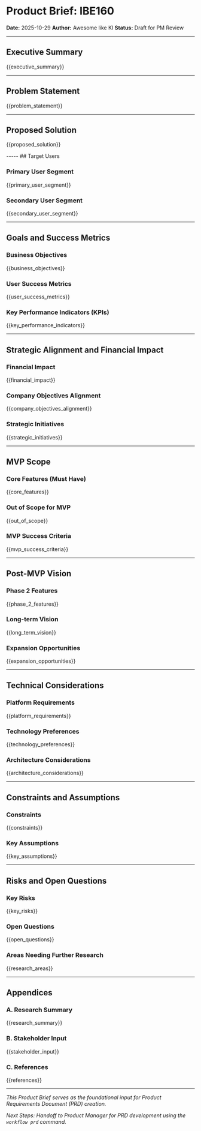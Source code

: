 # Product Brief: IBE160

**Date:** 2025-10-29
**Author:** Awesome like KI
**Status:** Draft for PM Review

---

## Executive Summary

{{executive_summary}}

---

## Problem Statement

{{problem_statement}}

---

## Proposed Solution

{{proposed_solution}}

----- ## Target Users

### Primary User Segment

{{primary_user_segment}}

### Secondary User Segment

{{secondary_user_segment}}

---

## Goals and Success Metrics

### Business Objectives

{{business_objectives}}

### User Success Metrics

{{user_success_metrics}}

### Key Performance Indicators (KPIs)

{{key_performance_indicators}}

---

## Strategic Alignment and Financial Impact

### Financial Impact

{{financial_impact}}

### Company Objectives Alignment

{{company_objectives_alignment}}

### Strategic Initiatives

{{strategic_initiatives}}

---

## MVP Scope

### Core Features (Must Have)

{{core_features}}

### Out of Scope for MVP

{{out_of_scope}}

### MVP Success Criteria

{{mvp_success_criteria}}

---

## Post-MVP Vision

### Phase 2 Features

{{phase_2_features}}

### Long-term Vision

{{long_term_vision}}

### Expansion Opportunities

{{expansion_opportunities}}

---

## Technical Considerations

### Platform Requirements

{{platform_requirements}}

### Technology Preferences

{{technology_preferences}}

### Architecture Considerations

{{architecture_considerations}}

---

## Constraints and Assumptions

### Constraints

{{constraints}}

### Key Assumptions

{{key_assumptions}}

---

## Risks and Open Questions

### Key Risks

{{key_risks}}

### Open Questions

{{open_questions}}

### Areas Needing Further Research

{{research_areas}}

---

## Appendices

### A. Research Summary

{{research_summary}}

### B. Stakeholder Input

{{stakeholder_input}}

### C. References

{{references}}

---

_This Product Brief serves as the foundational input for Product Requirements Document (PRD) creation._

_Next Steps: Handoff to Product Manager for PRD development using the `workflow prd` command._
